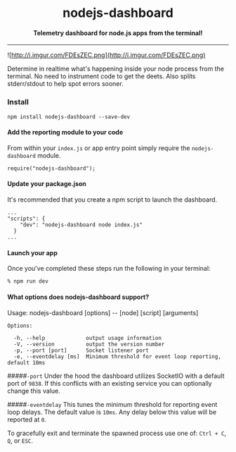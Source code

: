 <h1 align="center">nodejs-dashboard</h1>

<h4 align="center">
  Telemetry dashboard for node.js apps from the terminal!
</h4>

***

![http://i.imgur.com/FDEsZEC.png](http://i.imgur.com/FDEsZEC.png)

Determine in realtime what's happening inside your node process from the terminal. No need to instrument code to get the deets. Also splits stderr/stdout to help spot errors sooner.

### Install

`npm install nodejs-dashboard --save-dev`

#### Add the reporting module to your code

From within your `index.js` or app entry point simply require the `nodejs-dashboard` module.

```
require("nodejs-dashboard");
```

#### Update your package.json

It's recommended that you create a npm script to launch the dashboard.

```
...
"scripts": {
    "dev": "nodejs-dashboard node index.js"
  }
...
```

#### Launch your app
Once you've completed these steps run the following in your terminal:

```
% npm run dev
```

#### What options does nodejs-dashboard support?

Usage: nodejs-dashboard [options] -- [node] [script] [arguments]
```
Options:

  -h, --help             output usage information
  -V, --version          output the version number
  -p, --port [port]      Socket listener port
  -e, --eventdelay [ms]  Minimum threshold for event loop reporting, default 10ms
```

#####`-port`
Under the hood the dashboard utilizes SocketIO with a default port of `9838`. If this conflicts with an existing service you can optionally change this value.

#####`-eventdelay`
This tunes the minimum threshold for reporting event loop delays. The default value is `10ms`. Any delay below this value will be reported at `0`.

To gracefully exit and terminate the spawned process use one of:  `Ctrl + C`, `Q`, or `ESC`.
